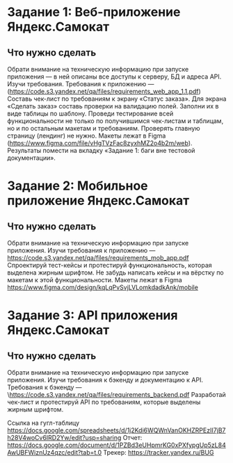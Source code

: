 # Задание 1: Веб-приложение Яндекс.Самокат
## Что нужно сделать
Обрати внимание на техническую информацию при запуске приложения — в ней описаны все доступы к серверу, БД и адреса API.
Изучи требования. Требования к приложению — (https://code.s3.yandex.net/qa/files/requirements_web_app_1.1.pdf)
Составь чек-лист по требованиям к экрану «Статус заказа».
Для экрана «Сделать заказ» составь проверки на валидацию полей. Заполни их в виде таблицы по шаблону.
Проведи тестирование всей функциональности не только по получившимся чек-листам и таблицам, но и по остальным макетам и требованиям. Проверять главную страницу (лендинг) не нужно. Макеты лежат в Figma (https://www.figma.com/file/vHgTVzFac8zyxhMZ2o4b2m/web). Результаты помести на вкладку «Задание 1: баги вне тестовой документации».

# Задание 2: Мобильное приложение Яндекс.Самокат
## Что нужно сделать
Обрати внимание на техническую информацию при запуске приложения.
Изучи требования к приложению — https://code.s3.yandex.net/qa/files/requirements_mob_app.pdf
Спроектируй тест-кейсы и протестируй функциональность, которая выделена жирным шрифтом. Не забудь написать кейсы и на вёрстку по макетам к этой функциональности. Макеты лежат в Figma https://www.figma.com/design/kqLqPvSvjLVLomkdadkAnk/mobile 

# Задание 3: API приложения Яндекс.Самокат
## Что нужно сделать
Обрати внимание на техническую информацию при запуске приложения.
Изучи требования к бэкенду и документацию к API. Требования к бэкенду — \https://code.s3.yandex.net/qa/files/requirements_backend.pdf
Разработай чек-лист и протестируй API по требованиям, которые выделены жирным шрифтом.

Ссылка на гугл-таблицу https://docs.google.com/spreadsheets/d/1j2Kdi6WQWnVanOKHZRPEzII7jB7h28V4woCv6IRD2Yw/edit?usp=sharing
Отчет: https://docs.google.com/document/d/1PZBd3eUHpmrKG0xPXfypgUp5zL84AwUBFWiznUz4qzc/edit?tab=t.0
Трекер: https://tracker.yandex.ru/BUG

